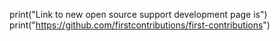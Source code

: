 print("Link to new open source support development page is")
print("https://github.com/firstcontributions/first-contributions")
